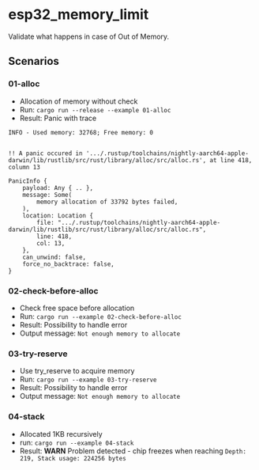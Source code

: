 # esp32_memory_limit

Validate what happens in case of Out of Memory.

## Scenarios

### 01-alloc
- Allocation of memory  without check
- Run: `cargo run --release --example 01-alloc`
- Result: Panic with trace
```
INFO - Used memory: 32768; Free memory: 0


!! A panic occured in '.../.rustup/toolchains/nightly-aarch64-apple-darwin/lib/rustlib/src/rust/library/alloc/src/alloc.rs', at line 418, column 13

PanicInfo {
    payload: Any { .. },
    message: Some(
        memory allocation of 33792 bytes failed,
    ),
    location: Location {
        file: ".../.rustup/toolchains/nightly-aarch64-apple-darwin/lib/rustlib/src/rust/library/alloc/src/alloc.rs",
        line: 418,
        col: 13,
    },
    can_unwind: false,
    force_no_backtrace: false,
}
```

### 02-check-before-alloc
- Check free space before allocation
- Run: `cargo run --example 02-check-before-alloc`
- Result: Possibility to handle error
- Output message: `Not enough memory to allocate`

### 03-try-reserve
- Use try_reserve to acquire memory
- Run: `cargo run --example 03-try-reserve`
- Result: Possibility to handle error
- Output message: `Not enough memory to allocate`

### 04-stack
- Allocated 1KB recursively
- run: `cargo run --example 04-stack`
- Result: **WARN** Problem detected - chip freezes when reaching `Depth: 219, Stack usage: 224256 bytes`
